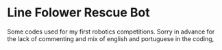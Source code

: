# Line Folower Rescue Bot
 
Some codes used for my first robotics competitions. Sorry in advance for the lack of commenting and mix of english and portuguese in the coding, 
